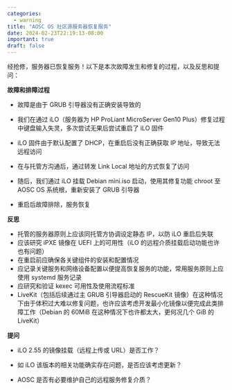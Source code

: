 ```yaml
---
categories:
  - warning
title: "AOSC OS 社区源服务器恢复服务"
date: 2024-02-23T22:19:13-08:00
important: true
draft: false
---
```



经抢修，服务器已恢复服务！以下是本次故障发生和修复的过程，以及反思和提问：

**故障和排障过程**

- 故障是由于 GRUB 引导器没有正确安装导致的

- 我们在通过 iLO（服务器为 HP ProLiant MicroServer Gen10 Plus）修复过程中键盘输入失灵，多次尝试无果后尝试重启了 iLO 固件

- iLO 固件由于默认配置了 DHCP，在重启后没有正确获取 IP 地址，导致无法远程访问

- 在与托管方沟通后，通过转发 Link Local 地址的方式恢复了访问

- 随后，我们通过 iLO 挂载 Debian mini.iso 启动，使用其修复功能 chroot 至 AOSC OS 系统根，重新安装了 GRUB 引导器

- 重启后故障排除，服务恢复

**反思**

- 托管的服务器原则上应该同托管方协调设定静态 IP，以防 iLO 重启后失联
- 应该研究 iPXE 镜像在 UEFI 上的可用性（iLO 的远程介质挂载启动功能也许也有问题）
- 在重启前应确保各关键组件的安装和配置情况
- 应记录关键服务和网络设备配置以便提高恢复服务的功能，常用服务原则上应使用 systemd 服务记录
- 应研究和验证 kexec 可用性及使用流程标准
- LiveKit（包括后续通过主 GRUB 引导器启动的 RescueKit 镜像）在这种情况下由于体积过大难以修复问题，也许应该考虑开发最小化镜像以便完成此类排障工作（Debian 的 60MiB 在这种情况下也许都太大，更何况几个 GiB 的 LiveKit）

**提问**

- iLO 2.55 的镜像挂载（远程上传或 URL）是否工作？

- 如 iLO 该版本的相关功能确实存在问题，是否应该考虑更新？

- AOSC 是否有必要维护自己的远程服务修复介质？